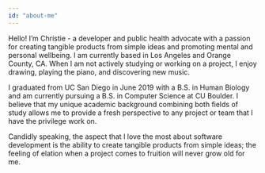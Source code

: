 ```yaml
---
id: "about-me"
---
```



Hello! I’m Christie - a developer and public health advocate with a passion for creating tangible products from simple ideas and promoting mental and personal wellbeing. I am currently based in Los Angeles and Orange County, CA. When I am not actively studying or working on a project, I enjoy drawing, playing the piano, and discovering new music.

I graduated from UC San Diego in June 2019 with a B.S. in Human Biology and am currently pursuing a B.S. in Computer Science at CU Boulder. I believe that my unique academic background combining both fields of study allows me to provide a fresh perspective to any project or team that I have the privilege work on.

Candidly speaking, the aspect that I love the most about software development is the ability to create tangible products from simple ideas; the feeling of elation when a project comes to fruition will never grow old for me.
